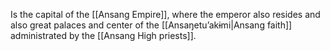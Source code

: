 Is the capital of the [[Ansang Empire]], where the emperor also resides and also great palaces and center of the [[Ansaŋetuʼakɨmi|Ansang faith]] administrated by the [[Ansang High priests]]. 